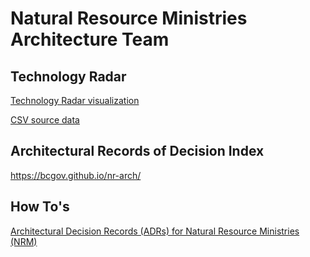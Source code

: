 # Natural Resource Ministries Architecture Team

## Technology Radar
[Technology Radar visualization](https://radar.thoughtworks.com/?sheetId=https%3A%2F%2Fraw.githubusercontent.com%2Fbcgov%2Fnr-arch%2Fmaster%2Fdocs%2FIIT-TechnologyRadar.csv)

[CSV source data](https://github.com/bcgov/nr-arch/blob/master/docs/IIT-TechnologyRadar.csv)

## Architectural Records of Decision Index
https://bcgov.github.io/nr-arch/


## How To's 
[Architectural Decision Records (ADRs) for Natural Resource Ministries (NRM)](https://github.com/bcgov/nr-arch/blob/master/docs/readme.md)

